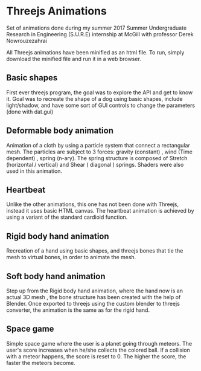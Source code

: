 # Threejs Animations
Set of animations done during my summer 2017 Summer Undergraduate Research in Engineering (S.U.R.E) internship at McGill with professor Derek Nowrouzezahrai

All Threejs animations have been minified as an html file. To run, simply download the minified file and run it in a web browser.

## Basic shapes

First ever threejs program, the goal was to explore the API and get to know it. Goal was to recreate the shape of a dog using basic shapes, include light/shadow, and have some sort of GUI controls to change the parameters (done with dat.gui)

## Deformable body animation

Animation of a cloth by using a particle system that connect a rectangular mesh. The particles are subject to 3 forces: gravity (constant) , wind (Time dependent) , spring (n-ary). The spring structure is composed of Stretch (horizontal / vertical) and Shear ( diagonal ) springs.
Shaders were also used in this animation.

## Heartbeat

Unlike the other animations, this one has not been done with Threejs, instead it uses basic HTML canvas. The heartbeat animation is achieved by using a variant of the standard cardioid function.

## Rigid body hand animation

Recreation of a hand using basic shapes, and threejs bones that tie the mesh to virtual bones, in order to animate the mesh.

## Soft body hand animation

Step up from the Rigid body hand animation, where the hand now is an actual 3D mesh , the bone structure has been created with the help of Blender. Once exported to threejs using the custom blender to threejs converter, the animation is the same as for the rigid hand.

## Space game

Simple space game where the user is a planet going through meteors. The user's score increases when he/she collects the colored ball. If a collision with a meteor happens, the score is reset to 0. The higher the score, the faster the meteors become.
